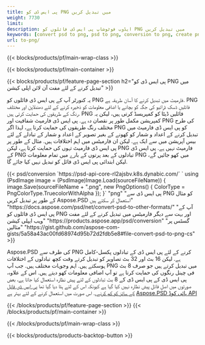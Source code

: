 ```yaml
---
title: پی ایس ڈی کو PNG میں تبدیل کریں
weight: 7730
limit: 
description: ایڈوب فوٹوشاپ پی ایس ڈی فائلوں کو PNG میں تبدیل کریں
keywords: [convert psd to png, psd to png, conversion to png, create png from psd, print psd as png]
url: to-png/
---
```


{{< blocks/products/pf/main-wrap-class >}}

{{< blocks/products/pf/main-container >}}

{{< blocks/products/pf/feature-page-section h2="پی ایس ڈی کو PNG میں تبدیل کرنے کے لئے مفت آن لائن اپلی کیشن" >}}
<p>یہ کنورٹر آپ کے پی ایس ڈی فائلوں کو PNG فارمیٹ میں تبدیل کرنے کا آسان طریقہ ہے. PNG فائلیں ڈسک ڈرائیو کی جگہ کو بچانے یا اضافی معلومات کو ذخیرہ کرنے کے لئے دھندلاپن اور مختلف رنگ کے طریقوں کی حمایت کرتی ہیں. PNG فائلیں ڈیٹا کو کمپریسڈ کرتی ہیں، لیکن یہ کمپریشن مکمل طور پر نقصان دہ ہے. پی ایس ڈی فارمیٹ شفافیت اور PNG کی طرح مختلف رنگ طریقوں کی حمایت کرتا ہے، لہذا اگر PNG کو پی ایس ڈی فارمیٹ میں تبدیل کرنے کے اعداد و شمار کو کھونے کے بغیر تصویر کے اعداد و شمار کے تبادلے کے لئے بیس آپریشن میں سے ایک ہے. لیکن ان فارمیٹس میں اہم اختلافات ہیں. مثال کے طور پر پی ایس ڈی فارمیٹ تہوں کی حمایت کرتا ہے، لیکن PNG فارمیٹ نہیں ہے. پی ایس ڈی کے PNG تبادلوں کے بعد پرتوں کے بارے میں تمام معلومات PNG میں کھو جائیں گے، لیکن ابتدائی پی ایس ڈی فائل کو تبدیل نہیں کیا جائے گا.</p>
{{< psd/conversion `https://psd-api-core-rl2ajsbv.k8s.dynabic.com/` 
`    using (PsdImage image = (PsdImage)Image.Load(sourceFileName))
    {
        image.Save(sourceFileName + ".png",  new PngOptions() {  ColorType = PngColorType.TruecolorWithAlpha });
    }` 
	"png" 
"پی ایس ڈی سے PNG کو مثال کے طور پر تبدیل کریں Aspose.PSD استعمال کر سکتے ہیں"  "https://docs.aspose.com/psd/net/convert-psd-to-other-formats/" 
"آپ کے پی ایس ڈی فائلوں کو PNG اور بہت سے دیگر فارمیٹس میں تبدیل کرنے کے لئے مفت ویب ایپلی کیشن" "https://products.aspose.app/psd/conversion" 
"گسٹس پر مثالیں" "https://gist.github.com/aspose-com-gists/5a58a43ac00fd68974d95b72d2fdb5e8#file-convert-psd-to-png-cs" >}}
<p>Aspose.PSD کی طرف سے PNG کرنے کے لئے پی ایس ڈی کے تبادلوں پکسل-کامل ہے. لیکن 16 بٹ اور 32 بٹ تصاویر کو تبدیل کرتے وقت کچھ تبادلوں کے اختلافات ہوسکتے ہیں. اہم وجوہات مختلف ہیں. جب آپ PNG میں تبدیل کرتے ہیں جو صرف 8 بٹ فی چینل رنگوں کی حمایت کرتا ہے تو آپ اضافی معلومات کھو دیتے ہیں. اس کے علاوہ، پی ایس ڈی کے پی ایس ڈی کے 8 بٹ تبادلوں کے لئے پیش نظارہ استعمال کیا جاتا ہے، بعض صورتوں میں اصل فائل پیش نظارہ نہیں کیا گیا ہے کیونکہ اس کے لئے ہٹا دیا گیا تھا <a href="/psd/reduce-size">پی ایس ڈی فائل کے سائز کو کم کرنے.</a>. اس صورت میں استعمال کرنے کے لئے بہتر ہے <a href="/psd">Aspose.PSD ہائی کوڈ API</a></p>
{{< /blocks/products/pf/feature-page-section >}}
{{< /blocks/products/pf/main-container >}}


{{< /blocks/products/pf/main-wrap-class >}}

{{< blocks/products/products-backtop-button >}}
